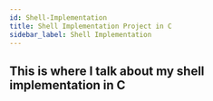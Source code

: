 ```yaml
---
id: Shell-Implementation
title: Shell Implementation Project in C
sidebar_label: Shell Implementation
---
```


## This is where I talk about my shell implementation in C
